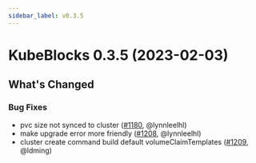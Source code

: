 ```yaml
---
sidebar_label: v0.3.5
---
```


# KubeBlocks 0.3.5 (2023-02-03)

## What's Changed

### Bug Fixes
- pvc size not synced to cluster ([#1180](https://github.com/apecloud/kubeblocks/pull/1180), @lynnleelhl)
- make upgrade error more friendly ([#1208](https://github.com/apecloud/kubeblocks/pull/1208), @lynnleelhl) 
- cluster create command build default volumeClaimTemplates ([#1209](https://github.com/apecloud/kubeblocks/pull/1209), @ldming) 
